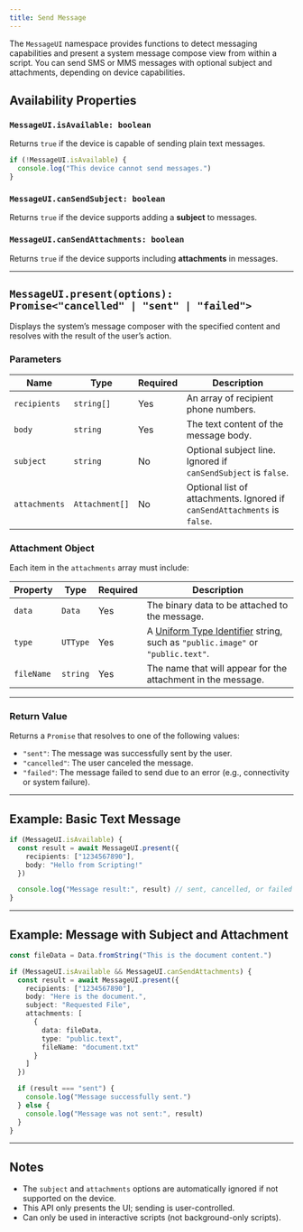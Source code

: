 ```yaml
---
title: Send Message
---
```

The `MessageUI` namespace provides functions to detect messaging capabilities and present a system message compose view from within a script. You can send SMS or MMS messages with optional subject and attachments, depending on device capabilities.

## Availability Properties

### `MessageUI.isAvailable: boolean`

Returns `true` if the device is capable of sending plain text messages.

```ts
if (!MessageUI.isAvailable) {
  console.log("This device cannot send messages.")
}
```

### `MessageUI.canSendSubject: boolean`

Returns `true` if the device supports adding a **subject** to messages.

### `MessageUI.canSendAttachments: boolean`

Returns `true` if the device supports including **attachments** in messages.

---

## `MessageUI.present(options): Promise<"cancelled" | "sent" | "failed">`

Displays the system’s message composer with the specified content and resolves with the result of the user’s action.

### Parameters

| Name          | Type           | Required | Description                                                               |
| ------------- | -------------- | -------- | ------------------------------------------------------------------------- |
| `recipients`  | `string[]`     | Yes      | An array of recipient phone numbers.                                      |
| `body`        | `string`       | Yes      | The text content of the message body.                                     |
| `subject`     | `string`       | No       | Optional subject line. Ignored if `canSendSubject` is `false`.            |
| `attachments` | `Attachment[]` | No       | Optional list of attachments. Ignored if `canSendAttachments` is `false`. |

### Attachment Object

Each item in the `attachments` array must include:

| Property   | Type     | Required | Description                                                                                                                                               |
| ---------- | -------- | -------- | --------------------------------------------------------------------------------------------------------------------------------------------------------- |
| `data`     | `Data`   | Yes      | The binary data to be attached to the message.                                                                                                            |
| `type`     | `UTType` | Yes      | A [Uniform Type Identifier](https://developer.apple.com/documentation/uniformtypeidentifiers/uttype) string, such as `"public.image"` or `"public.text"`. |
| `fileName` | `string` | Yes      | The name that will appear for the attachment in the message.                                                                                              |

---

### Return Value

Returns a `Promise` that resolves to one of the following values:

* `"sent"`: The message was successfully sent by the user.
* `"cancelled"`: The user canceled the message.
* `"failed"`: The message failed to send due to an error (e.g., connectivity or system failure).

---

## Example: Basic Text Message

```ts
if (MessageUI.isAvailable) {
  const result = await MessageUI.present({
    recipients: ["1234567890"],
    body: "Hello from Scripting!"
  })

  console.log("Message result:", result) // sent, cancelled, or failed
}
```

---

## Example: Message with Subject and Attachment

```ts
const fileData = Data.fromString("This is the document content.")

if (MessageUI.isAvailable && MessageUI.canSendAttachments) {
  const result = await MessageUI.present({
    recipients: ["1234567890"],
    body: "Here is the document.",
    subject: "Requested File",
    attachments: [
      {
        data: fileData,
        type: "public.text",
        fileName: "document.txt"
      }
    ]
  })

  if (result === "sent") {
    console.log("Message successfully sent.")
  } else {
    console.log("Message was not sent:", result)
  }
}
```

---

## Notes

* The `subject` and `attachments` options are automatically ignored if not supported on the device.
* This API only presents the UI; sending is user-controlled.
* Can only be used in interactive scripts (not background-only scripts).
